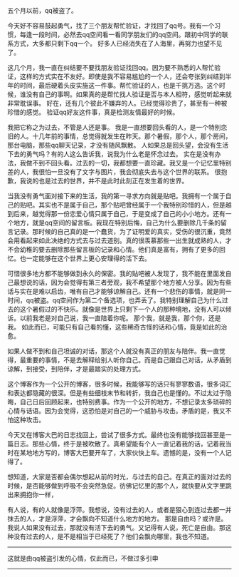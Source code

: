 
五个月以前，qq被盗了。


今天好不容易鼓起勇气，找了三个朋友帮忙验证，才找回了qq号。我有一个习惯，每逢一段时间，必然去qq空间看一看同学朋友们的qq空间。跟初中同学的联系方式，大多都只剩下qq一个。
好多人已经消失在了人海里，再努力也望不见了。

这几个月，我一直在纠结要不要找朋友验证找回qq。因为要不熟悉的人帮忙验证，这样的方式实在不友好。即使是我不容易尴尬的一个人，还会夸张到纠结到半年的时间，最后硬着头皮实施这一件事。帮忙验证的人，也是千挑万选。这个时候，谁没有自己的事啊。如果真的是帮忙找人验证是否与本人相符，感觉听起来就非常耽误事。
好在，还有几个彼此不嫌弃的人。已经觉得珍贵了，甚至有一种被珍惜的感觉。
验证qq好友这件事，真是检测友情最好的时候。

我把它称之为过去，不管是人还是事。
我是一直想要回头看的人，是一个特别恋旧的人。十几年前的事情，总觉得就发生在昨天。那个暑假，那个人，那个房间，那台电脑，那些qq聊天记录，才没有随风飘散。
人如果总是回头望，会没有生活下去的勇气吗？有的人这么告诉我，说我为什么老是怀念过去。
实在是没有办法，我做不到不回头看。过去的一切，我都想要一直珍藏。我又是一个记忆里特别差的人，我很怕一旦没有了文字与图片，我会彻底失去与这个世界的联系。
很抱歉，我说的也是过去的世界，并不是此时此刻正在发生着的世界。

 当我没有勇气面对接下来的生活，我的第一寻求方向就是贴吧。我拥有一个属于自己的贴吧。其实也不是属于自己，那个贴吧曾经属于一个我特别珍惜的人，但是越到后来，越觉得那一份恋爱心情只属于自己，于是变成了自己的小小地方。还有一个地方，就是qq空间的留言板。我现在特别后悔，自己为什么要删除几千条的留言记录。那时候的自己真的是一个蠢货，为了证明爱的真实，受伤的很沉重，竟然会用看起来如此决绝的方式去与过去道别。真的很羡慕那些一出生就成熟的人，才不会幼稚的要去删除那些留言板的记录和心情。他们真是富有，拥有了更多的回忆。也一定能够在这个世界上更心安理得的活下去。

可惜很多地方都不能够做到永久的保密。我的贴吧被人发现了，我不能在里面发自己最想说的话，因为会觉得有第三者旁观，我不希望那个地方被人分享。因为有些话与实在是难以启齿，唯有自己才能够谅解自己。还有一个悲伤的事情，就是同一时间，qq被盗。qq空间作为第二个备选项，也弄丢了。我特别理解自己为什么过去的这个暑假过的不快乐。就像是世界上只剩下一个人的那种境地，没有人可以倾诉。以前我老是对自己说，我一直陪着你呢。 那个我，就是我，那个你，还是我。 如此而已，可能只有自己看的懂，这些稀奇古怪的话和心情，竟是如此的治愈。

如果人做不到和自己坦诚的对话，那这个人就没有真正的朋友与陪伴。我一直觉得，最重要的事情，不是去解释给别人听你自己。而是自己跟自己对话，从矛盾到谅解，到接受，到陪伴，才是最踏实的处理方式。

这个博客作为一个公开的博客，很多时候，我能够写的话只有寥寥数语，很多词汇和表达都隐藏的很深。但是有些细枝末节和转折，我自己也是懂的。不过太过于隐晦，自己日后回顾起来，也特别费事。作为一个公开的地方，不想记录太多琐碎的心情与话语。因为会觉得，这恐怕是对自己的一个威胁与攻击。矛盾的是，我又不怕这种攻击。

今天又在博客大巴的日志找回上，尝试了很多方式。最终也没有能够找回甚至是一篇日志。那些心情，终于是被吹散了。真希望能有个人一直记着我的话，记着我当时在某地地方写的，博客大巴要开车了，大家伙快上车。遗憾的是，没有一个人记得了。

想知道，大家是否都会偶尔想起从前的时光，与过去的自己。在真正的面对过去的时候，是否能够做到呼吸不会突然急促。彷佛记忆里的那个人，就快要从文字里跳出来拥抱你一样，

有人说，有的人就像是浮萍。我想说，没有过去的人，或者是狠心到连过去都一并抹去的人，才是浮萍，才会飘向不知道什么地方的地方。
那是自由吗？或许是。
我说人如果没有过去，那就没有活下去的勇气。又记得有人说，死亡是自由。那这种没有过去的人，是不是相当于已经死了？他们会飘向哪里，我也不知道。

---

这就是由qq被盗引发的心情，仅此而已，不做过多引申

---
